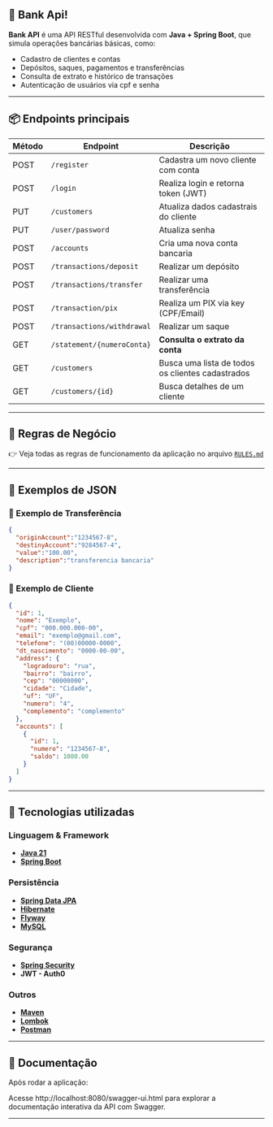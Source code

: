 ## 🏦 Bank Api!

**Bank API** é uma API RESTful desenvolvida com **Java + Spring Boot**, que simula operações bancárias básicas, como:

- Cadastro de clientes e contas
- Depósitos, saques, pagamentos e transferências
- Consulta de extrato e histórico de transações
- Autenticação de usuários via cpf e senha

--- 
## 📦 Endpoints principais

| Método | Endpoint                   | Descrição                                       |
|--------|----------------------------|-------------------------------------------------|
| POST   | `/register`                | Cadastra um novo cliente com conta              |
| POST   | `/login`                   | Realiza login e retorna token (JWT)             |
| PUT    | `/customers`               | Atualiza dados cadastrais do cliente            |
| PUT    | `/user/password`           | Atualiza senha                                  |
| POST   | `/accounts`                | Cria uma nova conta bancaria                    |
| POST   | `/transactions/deposit`    | Realizar um depósito                            |
| POST   | `/transactions/transfer`   | Realizar uma transferência                      |
| POST   | `/transaction/pix`         | Realiza um PIX via key (CPF/Email)              |
| POST   | `/transactions/withdrawal` | Realizar um saque                               |
| GET    | `/statement/{numeroConta}` | **Consulta o extrato da conta**                 |
| GET    | `/customers`               | Busca uma lista de todos os clientes cadastrados |
| GET    | `/customers/{id}`          | Busca detalhes de um cliente                    |
---
## 📘 Regras de Negócio

👉 Veja todas as regras de funcionamento da aplicação no arquivo [`RULES.md`](./RULES.md)

--- 

## 📄 Exemplos de JSON
### 🔄 Exemplo de Transferência
```json
{
  "originAccount":"1234567-8",
  "destinyAccount":"9284567-4",
  "value":"100.00",
  "description":"transferencia bancaria"
}


```

### 🧑 Exemplo de Cliente
```json
{
  "id": 1,
  "nome": "Exemplo",
  "cpf": "000.000.000-00",
  "email": "exemplo@gmail.com",
  "telefone": "(00)00000-0000",
  "dt_nascimento": "0000-00-00",
  "address": {
    "logradouro": "rua",
    "bairro": "bairro",
    "cep": "00000000",
    "cidade": "Cidade",
    "uf": "UF",
    "numero": "4",
    "complemento": "complemento"
  },
  "accounts": [
    {
      "id": 1,
      "numero": "1234567-8",
      "saldo": 1000.00
    }
  ]
}
```
---
## 🚀 Tecnologias utilizadas

### Linguagem & Framework
- **[Java 21](https://www.oracle.com/java)**
- **[Spring Boot](https://spring.io/projects/spring-boot)**

### Persistência
- **[Spring Data JPA](https://spring.io/projects/spring-boot)**
- **[Hibernate](https://hibernate.org)**
- **[Flyway](https://flywaydb.org)**
- **[MySQL](https://www.mysql.com)**
### Segurança
- **[Spring Security](https://spring.io/projects/spring-boot)**
- **JWT - Auth0**
### Outros
- **[Maven](https://maven.apache.org)**
- **[Lombok](https://projectlombok.org)**
- **[Postman]()**
<!-- - **[Swagger (documentação)]()** -->


---

## 📄 Documentação

Após rodar a aplicação:

Acesse http://localhost:8080/swagger-ui.html para explorar a documentação interativa da API com Swagger.

--- 

